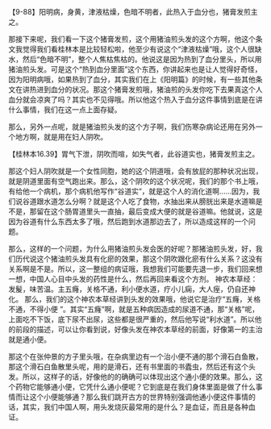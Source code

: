 【9-88】阳明病，身黄，津液枯燥，色暗不明者，此热入于血分也，猪膏发煎主之。

那接下来呢，我们看一下这个猪膏发煎，这个用猪油煎头发的这个方啊，他这个条文我觉得我们看桂林本是比较轻松啦，他至少有说这个“津液枯燥”哦，这个人很缺水，然后“色暗不明”，整个人焦枯焦枯的。他说这是因为热到了血分里头，所以用猪油煎头发。可是这个“热到血分里面”这个东西，你讲起来也是让人觉得好奇怪，因为阳明病哦，如果热到了血分，其实我们在上《阳明篇》的时候，有一些其他条文在讲热进到血分的状况。那这个猪膏发煎哦，猪油煎的头发你吃下去果真这个人血分就会凉爽了吗？其实也不见得哦。所以他这个热入于血分这件事情到底是在讲什么事情，我们在这一点上面存疑。

那么，另外一点呢，就是猪油煎头发的这个方子啊，我们伤寒杂病论还用在另外一个地方啊，就是用在妇人阴吹。

【桂林本16.39】胃气下泄，阴吹而喧，如失气者，此谷道实也，猪膏发煎主之。

那这个妇人阴吹就是一个女性同胞，她的这个阴道哦，会有放屁的那种状况出现，就是阴道里面有空气跑出来。那么，这个阴吹的这个状况呢，我们的那个书上哦，有给他一个病机，那个病机他写作“谷道实”，就是这个人的消化道啊......因为，我们说谷道跟水道怎么分啊？就是这个人吃了食物，水抽出来从膀胱出来是水道嘛是不是，那留在这个肠胃道里头一直抽，最后变成大便的就是谷道嘛。他就说，这是因为谷道有什么东西太多了哦，然后跑到水道那边去了，所以造成这样的一个问题。

那么，这样的一个问题，为什么用猪油煎头发会医的好呢？那猪油煎头发，好，我们历代说这个猪油煎头发具有化瘀的效果，那这个阴吹跟化瘀有什么关系？这没有关系啊是不是。所以，这一整组的病证哦，我想我们可能要先退一步，我们回来想一想，中国人心目中头发的药性是什么，然后再回来看这个方剂。
神农本草经：发髲，味苦温。主五癃，关格不通，利小便水道，疗小儿痫，大人痓，仍自还神化。
那么，我们的这个神农本草经讲到头发的效果哦，他说它是治疗“五癃，关格不通，不得小便 ”。其实“五癃”啊，就是五种病因造成的尿道不通，那“关格”呢，上面吃不下饭，底下尿不出尿，这些都是很严重的，然后他写说“利水道”。所以他的前段的描述，可以让你看到说，好像头发在神农本草经的前面，好像第一的主治就是通小便。

那这个在张仲景的方子里头哦，在杂病里边有一个治小便不通的那个滑石白鱼散，那这个滑石白鱼散里头呢，用的是滑石，还有书里面的书蠹虫，然后还有这个头发。所以，这样子的话，好像他的的确确可以体现出这个通小便的效果。那么，这个药物它能够通小便，它凭什么通小便呢？它到底是在我们身体里面是做了什么事情而让这个小便能够通？那么我们跳开古方的世界特别强调他通小便这件事情的话，其实，我们中国人啊，用头发烧灰最常用的是什么？是血证，而且是各种血证。
